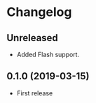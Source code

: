 Changelog
=========

Unreleased
----------

* Added Flash support.

0.1.0 (2019-03-15)
------------------

* First release
